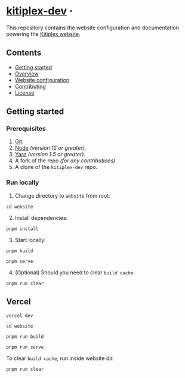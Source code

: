 # [kitiplex-dev](https://github.com/kitiplex) &middot;

This repository contains the website configuration and documentation powering the [Kitiplex website](https://kitiplex.vercel.app/).


## Contents

- [Getting started](#contents)
- [Overview](#contents)
- [Website configuration](#contents)
- [Contributing](#contents)
- [License](#contents)

## Getting started

### Prerequisites

1.  [Git](https://git-scm.com/downloads).
1.  [Node](https://nodejs.org/en/download/) _(version 12 or greater)_.
1.  [Yarn](https://yarnpkg.com/lang/en/docs/install/) _(version 1.5 or greater)_.
1.  A fork of the repo _(for any contributions)_.
1.  A clone of the `kitiplex-dev` repo.

### Run locally

1. Change directory to ``website`` from root:

```
cd website
```
2. Install dependencies:

```
pnpm install
```
3. Start locally:

```
pnpm build
```
```
pnpm serve
```

4. (Optional) Should you need to clear ``build cache``:

```
pnpm run clear
```


## Vercel



```
vercel dev
```

```
cd website
```

```
pnpm run build
```

```
pnpm run serve
```

To clear ``build cache``, run inside website dir.

```
pnpm run clear
```
